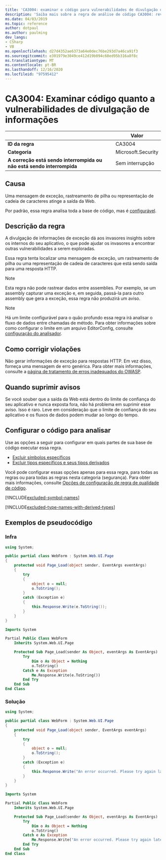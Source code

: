 ```yaml
---
title: 'CA3004: examinar o código para vulnerabilidades de divulgação de informações (análise de código)'
description: 'Saiba mais sobre a regra de análise de código CA3004: revise o código para vulnerabilidades de divulgação de informações'
ms.date: 04/03/2019
ms.topic: reference
author: dotpaul
ms.author: paulming
dev_langs:
- CSharp
- VB
ms.openlocfilehash: d27d4352ae6373a64e0dec76be293d7a46ca91f3
ms.sourcegitcommit: e301979e3049ce412d19b094c60ed95b316a8f8c
ms.translationtype: MT
ms.contentlocale: pt-BR
ms.lasthandoff: 12/16/2020
ms.locfileid: "97595412"
---
```

# <a name="ca3004-review-code-for-information-disclosure-vulnerabilities"></a>CA3004: Examinar código quanto a vulnerabilidades de divulgação de informações

| | Valor |
|-|-|
| **ID da regra** |CA3004|
| **Categoria** |Microsoft.Security|
| **A correção está sendo interrompida ou não está sendo interrompida** |Sem interrupção|

## <a name="cause"></a>Causa

Uma mensagem de exceção, rastreamento de pilha ou representação de cadeia de caracteres atinge a saída da Web.

Por padrão, essa regra analisa toda a base de código, mas é [configurável](#configure-code-to-analyze).

## <a name="rule-description"></a>Descrição da regra

A divulgação de informações de exceção dá aos invasores insights sobre os internos do seu aplicativo, o que pode ajudar os invasores a encontrar outras vulnerabilidades a serem exploradas.

Essa regra tenta localizar uma mensagem de exceção, um rastreamento de pilha ou uma representação de cadeia de caracteres que está sendo saída para uma resposta HTTP.

> [!NOTE]
> Esta regra não pode rastrear dados entre assemblies. Por exemplo, se um assembly capturar uma exceção e, em seguida, passá-la para outro assembly que gera a exceção, essa regra não produzirá um aviso.

> [!NOTE]
> Há um limite configurável para o quão profundo essa regra irá analisar o fluxo de dados entre chamadas de método. Para obter informações sobre como configurar o limite em um arquivo EditorConfig, consulte [configuração do analisador](https://github.com/dotnet/roslyn-analyzers/blob/master/docs/Analyzer%20Configuration.md#dataflow-analysis).

## <a name="how-to-fix-violations"></a>Como corrigir violações

Não gerar informações de exceção para respostas HTTP. Em vez disso, forneça uma mensagem de erro genérica. Para obter mais informações, consulte a [página de tratamento de erros inadequados do OWASP](https://owasp.org/www-community/Improper_Error_Handling).

## <a name="when-to-suppress-warnings"></a>Quando suprimir avisos

Se você souber que a saída da Web está dentro do limite de confiança do seu aplicativo e nunca exposta fora, não há problema em suprimir esse aviso. Isso é raro. Leve em consideração que o limite de confiança do seu aplicativo e os fluxos de dados podem mudar ao longo do tempo.

## <a name="configure-code-to-analyze"></a>Configurar o código para analisar

Use as opções a seguir para configurar em quais partes de sua base de código executar essa regra.

- [Excluir símbolos específicos](#exclude-specific-symbols)
- [Excluir tipos específicos e seus tipos derivados](#exclude-specific-types-and-their-derived-types)

Você pode configurar essas opções apenas para essa regra, para todas as regras ou para todas as regras nesta categoria (segurança). Para obter mais informações, consulte [Opções de configuração de regra de qualidade de código](../code-quality-rule-options.md).

[!INCLUDE[excluded-symbol-names](~/includes/code-analysis/excluded-symbol-names.md)]

[!INCLUDE[excluded-type-names-with-derived-types](~/includes/code-analysis/excluded-type-names-with-derived-types.md)]

## <a name="pseudo-code-examples"></a>Exemplos de pseudocódigo

### <a name="violation"></a>Infra

```csharp
using System;

public partial class WebForm : System.Web.UI.Page
{
    protected void Page_Load(object sender, EventArgs eventArgs)
    {
        try
        {
            object o = null;
            o.ToString();
        }
        catch (Exception e)
        {
            this.Response.Write(e.ToString());
        }
    }
}
```

```vb
Imports System

Partial Public Class WebForm
    Inherits System.Web.UI.Page

    Protected Sub Page_Load(sender As Object, eventArgs As EventArgs)
        Try
            Dim o As Object = Nothing
            o.ToString()
        Catch e As Exception
            Me.Response.Write(e.ToString())
        End Try
    End Sub
End Class
```

### <a name="solution"></a>Solução

```csharp
using System;

public partial class WebForm : System.Web.UI.Page
{
    protected void Page_Load(object sender, EventArgs eventArgs)
    {
        try
        {
            object o = null;
            o.ToString();
        }
        catch (Exception e)
        {
            this.Response.Write("An error occurred. Please try again later.");
        }
    }
}
```

```vb
Imports System

Partial Public Class WebForm
    Inherits System.Web.UI.Page

    Protected Sub Page_Load(sender As Object, eventArgs As EventArgs)
        Try
            Dim o As Object = Nothing
            o.ToString()
        Catch e As Exception
            Me.Response.Write("An error occurred. Please try again later.")
        End Try
    End Sub
End Class
```

